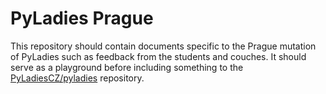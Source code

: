 # PyLadies Prague
This repository should contain documents specific to the Prague mutation of PyLadies such as feedback from the students and couches. It should serve as a playground before including something to the [PyLadiesCZ/pyladies](https://github.com/PyLadiesCZ/pyladies) repository.